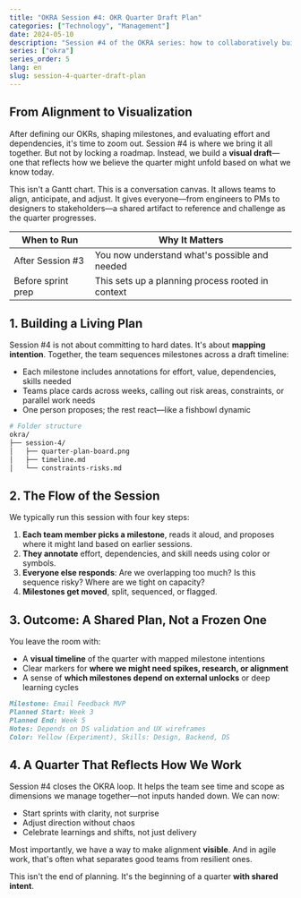 ```yaml
---
title: "OKRA Session #4: OKR Quarter Draft Plan"
categories: ["Technology", "Management"]
date: 2024-05-10
description: "Session #4 of the OKRA series: how to collaboratively build a visual draft plan for the quarter, making alignment visible and actionable."
series: ["okra"]
series_order: 5
lang: en
slug: session-4-quarter-draft-plan
---
```


## From Alignment to Visualization

After defining our OKRs, shaping milestones, and evaluating effort and dependencies, it's time to zoom out. Session #4 is where we bring it all together. But not by locking a roadmap. Instead, we build a **visual draft**—one that reflects how we believe the quarter might unfold based on what we know today.

This isn't a Gantt chart. This is a conversation canvas. It allows teams to align, anticipate, and adjust. It gives everyone—from engineers to PMs to designers to stakeholders—a shared artifact to reference and challenge as the quarter progresses.

| When to Run        | Why It Matters                                    |
| ------------------ | ------------------------------------------------- |
| After Session #3   | You now understand what's possible and needed     |
| Before sprint prep | This sets up a planning process rooted in context |

## 1. Building a Living Plan

Session #4 is not about committing to hard dates. It's about **mapping intention**. Together, the team sequences milestones across a draft timeline:

- Each milestone includes annotations for effort, value, dependencies, skills needed
- Teams place cards across weeks, calling out risk areas, constraints, or parallel work needs
- One person proposes; the rest react—like a fishbowl dynamic

```bash
# Folder structure
okra/
├── session-4/
│   ├── quarter-plan-board.png
│   ├── timeline.md
│   └── constraints-risks.md
```

## 2. The Flow of the Session

We typically run this session with four key steps:

1. **Each team member picks a milestone**, reads it aloud, and proposes where it might land based on earlier sessions.
2. **They annotate** effort, dependencies, and skill needs using color or symbols.
3. **Everyone else responds**: Are we overlapping too much? Is this sequence risky? Where are we tight on capacity?
4. **Milestones get moved**, split, sequenced, or flagged.

## 3. Outcome: A Shared Plan, Not a Frozen One

You leave the room with:

- A **visual timeline** of the quarter with mapped milestone intentions
- Clear markers for **where we might need spikes, research, or alignment**
- A sense of **which milestones depend on external unlocks** or deep learning cycles

```markdown
Milestone: Email Feedback MVP
Planned Start: Week 3
Planned End: Week 5
Notes: Depends on DS validation and UX wireframes
Color: Yellow (Experiment), Skills: Design, Backend, DS
```

## 4. A Quarter That Reflects How We Work

Session #4 closes the OKRA loop. It helps the team see time and scope as dimensions we manage together—not inputs handed down. We can now:

- Start sprints with clarity, not surprise
- Adjust direction without chaos
- Celebrate learnings and shifts, not just delivery

Most importantly, we have a way to make alignment **visible**. And in agile work, that's often what separates good teams from resilient ones.

This isn't the end of planning. It's the beginning of a quarter **with shared intent**.
